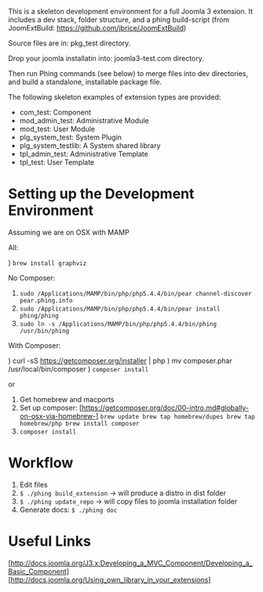 This is a skeleton development environment for a full Joomla 3 extension. It includes a dev stack, folder structure, and a phing build-script (from JoomExtBuild: https://github.com/jbrice/JoomExtBuild)

Source files are in: pkg_test directory.

Drop your joomla installatin into: joomla3-test.com directory.

Then run Phing commands (see below) to merge files into dev directories, and build a standalone, installable package file.


The following skeleton examples of extension types are provided:

- com_test: Component
- mod_admin_test: Administrative Module
- mod_test: User Module
- plg_system_test: System Plugin
- plg_system_testlib: A System shared library
- tpl_admin_test: Administrative Template
- tpl_test: User Template


Setting up the Development Environment
======================================

Assuming we are on OSX with MAMP

All:

) `brew install graphviz`

No Composer:

1) `sudo /Applications/MAMP/bin/php/php5.4.4/bin/pear channel-discover pear.phing.info`
2) `sudo /Applications/MAMP/bin/php/php5.4.4/bin/pear install phing/phing`
3) `sudo ln -s /Applications/MAMP/bin/php/php5.4.4/bin/phing /usr/bin/phing`

With Composer:

) curl -sS https://getcomposer.org/installer | php
) mv composer.phar /usr/local/bin/composer
) `composer install`

or

1) Get homebrew and macports
2) Set up composer: [https://getcomposer.org/doc/00-intro.md#globally-on-osx-via-homebrew-]
`brew update
brew tap homebrew/dupes
brew tap homebrew/php
brew install composer`
3) `composer install`


Workflow
========

1) Edit files
2) `$ ./phing build_extension` -> will produce a distro in dist folder
3) `$ ./phing update_repo` -> will copy files to joomla installation folder
4) Generate docs: `$ ./phing doc`

Useful Links
============

[http://docs.joomla.org/J3.x:Developing_a_MVC_Component/Developing_a_Basic_Component]
[http://docs.joomla.org/Using_own_library_in_your_extensions]
